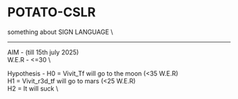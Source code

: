 # POTATO-CSLR
something about SIGN LANGUAGE \

<hr>

AIM - (till 15th july 2025) \
W.E.R - <=30 \

Hypothesis -
H0 = Vivit_Tf will go to the moon (<35 W.E.R) \
H1 = Vivit_r3d_tf will go to mars (<25 W.E.R) \
H2 = It will suck \
